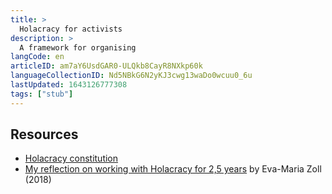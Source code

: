 ```yaml
---
title: >
  Holacracy for activists
description: >
  A framework for organising
langCode: en
articleID: am7aY6UsdGAR0-ULQkb8CayR8NXkp60k
languageCollectionID: Nd5NBkG6N2yKJ3cwg13waDo0wcuu0_6u
lastUpdated: 1643126777308
tags: ["stub"]
---
```


## Resources

-   [Holacracy constitution](https://www.holacracy.org/constitution/5)
-   [My reflection on working with Holacracy for 2,5 years](https://blog.holacracy.org/my-personal-reflection-on-working-with-holacracy-for-2-5-years-part-1-5366043d8bcd) by Eva-Maria Zoll (2018)